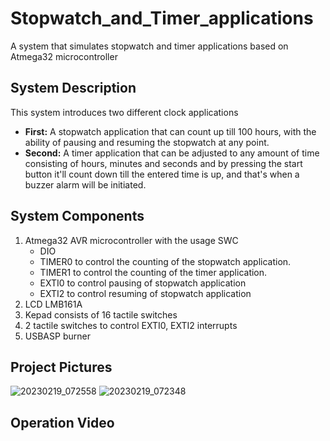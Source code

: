 # Stopwatch_and_Timer_applications
A system that simulates stopwatch and timer applications based on Atmega32 microcontroller
## System Description
This system introduces two different clock applications
- **First:** A stopwatch application that can count up till 100 hours, with the ability of pausing and resuming the stopwatch at any point.
- **Second:** A timer application that can be adjusted to any amount of time consisting of hours, minutes and seconds and by pressing the start button it'll count down till the entered time is up, and that's when a buzzer alarm will be initiated.
## System Components
1. Atmega32 AVR microcontroller with the usage SWC
   - DIO
   - TIMER0 to control the counting of the stopwatch application.
   - TIMER1 to control the counting of the timer application.
   - EXTI0 to control pausing of stopwatch application
   - EXTI2 to control resuming of stopwatch application
2. LCD LMB161A 
3. Kepad consists of 16 tactile switches
4. 2 tactile switches to control EXTI0, EXTI2 interrupts
5. USBASP burner
## Project Pictures
![20230219_072558](https://user-images.githubusercontent.com/94296738/219932800-021a8707-ad0a-4899-b955-5706ada1b2ee.jpg)
![20230219_072348](https://user-images.githubusercontent.com/94296738/219932810-ac2df571-60bc-40e5-b6b1-ccf3b86a0ceb.jpg)
## Operation Video
